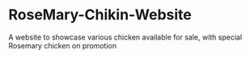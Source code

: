 # RoseMary-Chikin-Website
A website to showcase various chicken available for sale, with special Rosemary chicken on promotion
